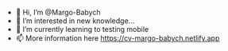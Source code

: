 - 👋 Hi, I’m @Margo-Babych
- 👀 I’m interested in new knowledge...
- 🌱 I’m currently learning to testing mobile
- 📫 More information here 
https://cv-margo-babych.netlify.app
<!---
Margo-Babych/Margo-Babych is a ✨ special ✨ repository because its `README.md` (this file) appears on your GitHub profile.
You can click the Preview link to take a look at your changes.
--->
